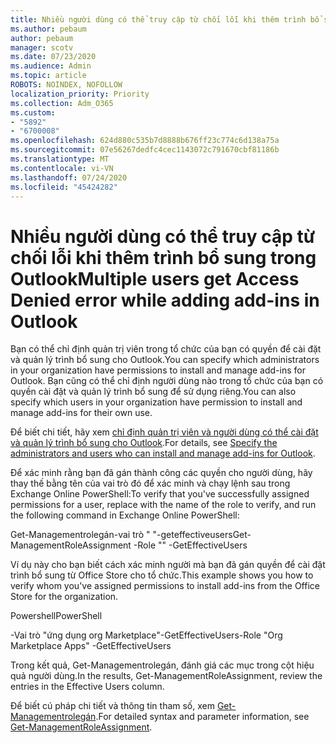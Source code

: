 ```yaml
---
title: Nhiều người dùng có thể truy cập từ chối lỗi khi thêm trình bổ sung trong Outlook
ms.author: pebaum
author: pebaum
manager: scotv
ms.date: 07/23/2020
ms.audience: Admin
ms.topic: article
ROBOTS: NOINDEX, NOFOLLOW
localization_priority: Priority
ms.collection: Adm_O365
ms.custom:
- "5892"
- "6700008"
ms.openlocfilehash: 624d880c535b7d8888b676ff23c774c6d138a75a
ms.sourcegitcommit: 07e56267dedfc4cec1143072c791670cbf81186b
ms.translationtype: MT
ms.contentlocale: vi-VN
ms.lasthandoff: 07/24/2020
ms.locfileid: "45424282"
---
```

# <a name="multiple-users-get-access-denied-error-while-adding-add-ins-in-outlook"></a><span data-ttu-id="8f797-102">Nhiều người dùng có thể truy cập từ chối lỗi khi thêm trình bổ sung trong Outlook</span><span class="sxs-lookup"><span data-stu-id="8f797-102">Multiple users get Access Denied error while adding add-ins in Outlook</span></span>

<span data-ttu-id="8f797-103">Bạn có thể chỉ định quản trị viên trong tổ chức của bạn có quyền để cài đặt và quản lý trình bổ sung cho Outlook.</span><span class="sxs-lookup"><span data-stu-id="8f797-103">You can specify which administrators in your organization have permissions to install and manage add-ins for Outlook.</span></span> <span data-ttu-id="8f797-104">Bạn cũng có thể chỉ định người dùng nào trong tổ chức của bạn có quyền cài đặt và quản lý trình bổ sung để sử dụng riêng.</span><span class="sxs-lookup"><span data-stu-id="8f797-104">You can also specify which users in your organization have permission to install and manage add-ins for their own use.</span></span>

<span data-ttu-id="8f797-105">Để biết chi tiết, hãy xem [chỉ định quản trị viên và người dùng có thể cài đặt và quản lý trình bổ sung cho Outlook](https://docs.microsoft.com/exchange/clients-and-mobile-in-exchange-online/add-ins-for-outlook/specify-who-can-install-and-manage-add-ins).</span><span class="sxs-lookup"><span data-stu-id="8f797-105">For details, see [Specify the administrators and users who can install and manage add-ins for Outlook](https://docs.microsoft.com/exchange/clients-and-mobile-in-exchange-online/add-ins-for-outlook/specify-who-can-install-and-manage-add-ins).</span></span>

<span data-ttu-id="8f797-106">Để xác minh rằng bạn đã gán thành công các quyền cho người dùng, hãy thay thế <Role Name> bằng tên của vai trò đó để xác minh và chạy lệnh sau trong Exchange Online PowerShell:</span><span class="sxs-lookup"><span data-stu-id="8f797-106">To verify that you've successfully assigned permissions for a user, replace <Role Name> with the name of the role to verify, and run the following command in Exchange Online PowerShell:</span></span>

<span data-ttu-id="8f797-107">Get-Managementrolegán-vai trò " <Role Name> "-geteffectiveusers</span><span class="sxs-lookup"><span data-stu-id="8f797-107">Get-ManagementRoleAssignment -Role "<Role Name>" -GetEffectiveUsers</span></span>

<span data-ttu-id="8f797-108">Ví dụ này cho bạn biết cách xác minh người mà bạn đã gán quyền để cài đặt trình bổ sung từ Office Store cho tổ chức.</span><span class="sxs-lookup"><span data-stu-id="8f797-108">This example shows you how to verify whom you've assigned permissions to install add-ins from the Office Store for the organization.</span></span>

<span data-ttu-id="8f797-109">Powershell</span><span class="sxs-lookup"><span data-stu-id="8f797-109">PowerShell</span></span>

<span data-ttu-id="8f797-110">-Vai trò "ứng dụng org Marketplace"-GetEffectiveUsers</span><span class="sxs-lookup"><span data-stu-id="8f797-110">-Role "Org Marketplace Apps" -GetEffectiveUsers</span></span>

<span data-ttu-id="8f797-111">Trong kết quả, Get-Managementrolegán, đánh giá các mục trong cột hiệu quả người dùng.</span><span class="sxs-lookup"><span data-stu-id="8f797-111">In the results, Get-ManagementRoleAssignment, review the entries in the Effective Users column.</span></span>

<span data-ttu-id="8f797-112">Để biết cú pháp chi tiết và thông tin tham số, xem [Get-Managementrolegán](https://docs.microsoft.com/powershell/module/exchange/get-managementroleassignment).</span><span class="sxs-lookup"><span data-stu-id="8f797-112">For detailed syntax and parameter information, see [Get-ManagementRoleAssignment](https://docs.microsoft.com/powershell/module/exchange/get-managementroleassignment).</span></span>
 